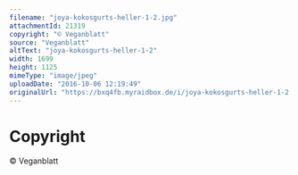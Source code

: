 ```yaml
---
filename: "joya-kokosgurts-heller-1-2.jpg"
attachmentId: 21319
copyright: "© Veganblatt"
source: "Veganblatt"
altText: "joya-kokosgurts-heller-1-2"
width: 1699
height: 1125
mimeType: "image/jpeg"
uploadDate: "2016-10-06 12:19:49"
originalUrl: "https://bxq4fb.myraidbox.de/i/joya-kokosgurts-heller-1-2.jpg"
---
```


# Copyright

© Veganblatt
